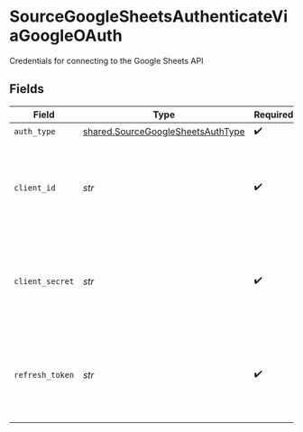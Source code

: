 # SourceGoogleSheetsAuthenticateViaGoogleOAuth

Credentials for connecting to the Google Sheets API


## Fields

| Field                                                                                                                                                                 | Type                                                                                                                                                                  | Required                                                                                                                                                              | Description                                                                                                                                                           |
| --------------------------------------------------------------------------------------------------------------------------------------------------------------------- | --------------------------------------------------------------------------------------------------------------------------------------------------------------------- | --------------------------------------------------------------------------------------------------------------------------------------------------------------------- | --------------------------------------------------------------------------------------------------------------------------------------------------------------------- |
| `auth_type`                                                                                                                                                           | [shared.SourceGoogleSheetsAuthType](../../models/shared/sourcegooglesheetsauthtype.md)                                                                                | :heavy_check_mark:                                                                                                                                                    | N/A                                                                                                                                                                   |
| `client_id`                                                                                                                                                           | *str*                                                                                                                                                                 | :heavy_check_mark:                                                                                                                                                    | Enter your Google application's Client ID. See <a href='https://developers.google.com/identity/protocols/oauth2'>Google's documentation</a> for more information.     |
| `client_secret`                                                                                                                                                       | *str*                                                                                                                                                                 | :heavy_check_mark:                                                                                                                                                    | Enter your Google application's Client Secret. See <a href='https://developers.google.com/identity/protocols/oauth2'>Google's documentation</a> for more information. |
| `refresh_token`                                                                                                                                                       | *str*                                                                                                                                                                 | :heavy_check_mark:                                                                                                                                                    | Enter your Google application's refresh token. See <a href='https://developers.google.com/identity/protocols/oauth2'>Google's documentation</a> for more information. |